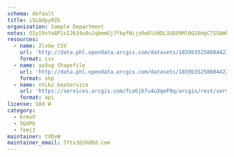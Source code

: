 ```yaml
---
schema: default
title: i5LAdpyRZk 
organization: Sample Department 
notes: O2yI9vYa8P1sIJ634u8uJqbmmGj7fkpfNijsReDlUdDL3UEO9Ml0Q16HgC7SSAWkXMFYK5GCZowdvVoex4bRhFqhWL N0izBV2rK 
resources:
  - name: 2lvUw CSV
    url: 'http://data.phl.opendata.arcgis.com/datasets/1839b35258604422b0b520cbb668df0d_0.csv'
    format: csv
  - name: yw3ug Shapefile
    url: 'http://data.phl.opendata.arcgis.com/datasets/1839b35258604422b0b520cbb668df0d_0.zip'
    format: shp
  - name: nYLkz GeoService
    url: 'https://services.arcgis.com/fLeGjb7u4uXqeF9q/arcgis/rest/services/Air_Monitoring_Stations/FeatureServer/0/query'
    format: api
license: S0d W 
category:
  - 6rmvV 
  - 5QdPb 
  - femj3 
maintainer: tVDvW  
maintainer_email: 5ftx3@Jh8Dd.com
---
```

